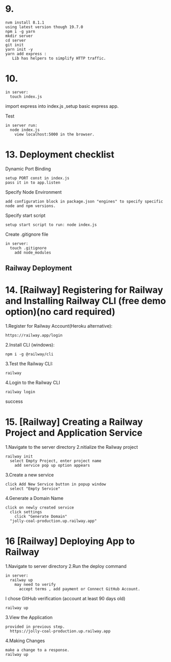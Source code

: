 # 9.
    nvm install 8.1.1
    using latest version though 19.7.0
    npm i -g yarn
    mkdir server
    cd server
    git init
    yarn init -y 
    yarn add express :  
       Lib has helpers to simplify HTTP traffic.

# 10.
    in server:
      touch index.js 
import express into index.js ,setup basic express app.

Test
      
    in server run:
      node index.js
        view localhost:5000 in the browser. 

# 13. Deployment checklist

Dynamic Port Binding

    setup PORT const in index.js
    pass it in to app.listen

Specify Node Environment 

    add configuration block in package.json "engines" to specify specific node and npm versions.

Specify start script 

    setup start script to run: node index.js

Create .gitignore file

    in server:
      touch .gitignore
        add node_modules

## Railway Deployment
# 14. [Railway] Registering for Railway and Installing Railway CLI (free demo option)(no card required)

1.Register for Railway Account(Heroku alternative):

    https://railway.app/login

2.Install CLI (windows):

    npm i -g @railway/cli

3.Test the Railway CLI:

    railway

4.Login to the Railway CLI

    railway login
  success

# 15. [Railway] Creating a Railway Project and Application Service

1.Navigate to the server directory
2.nitialize the Railway project

    railway init
      select Empty Project, enter project name
        add service pop up option appears
3.Create a new service

    click Add New Service button in popup window
      select "Empty Service"
4.Generate a Domain Name

    click on newly created service
      click settings
        click "Generate Domain"
      "jolly-coal-production.up.railway.app"

# 16 [Railway] Deploying App to Railway

1.Navigate to server directory
2.Run the deploy command

    in server:
      railway up
        may need to verify
          accept terms , add payment or Connect GitHub Account.
I chose GitHub verification (account at least 90 days old)

    railway up

3.View the Application

    provided in previous step.
      https://jolly-coal-production.up.railway.app

4.Making Changes

    make a change to a response.
    railway up


